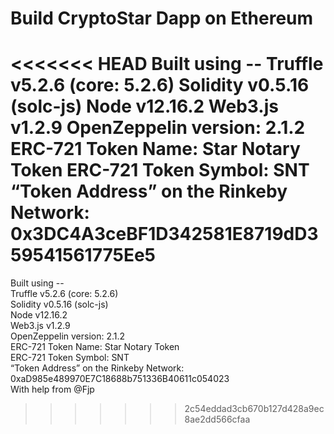 # Build CryptoStar Dapp on Ethereum

<<<<<<< HEAD
Built using --
Truffle v5.2.6 (core: 5.2.6)
Solidity v0.5.16 (solc-js)
Node v12.16.2
Web3.js v1.2.9
OpenZeppelin version: 2.1.2
ERC-721 Token Name: Star Notary Token
ERC-721 Token Symbol: SNT 
“Token Address” on the Rinkeby Network: 0x3DC4A3ceBF1D342581E8719dD359541561775Ee5
=======
Built using --\
Truffle v5.2.6 (core: 5.2.6) \
Solidity v0.5.16 (solc-js) \
Node v12.16.2\
Web3.js v1.2.9\
OpenZeppelin version: 2.1.2\
ERC-721 Token Name: Star Notary Token\
ERC-721 Token Symbol: SNT \
“Token Address” on the Rinkeby Network: 0xaD985e489970E7C18688b751336B40611c054023 \
With help from @Fjp
>>>>>>> 2c54eddad3cb670b127d428a9ec8ae2dd566cfaa
